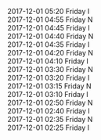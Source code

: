 2017-12-01 05:20 Friday  I  
2017-12-01 04:55 Friday  N  
2017-12-01 04:45 Friday  I  
2017-12-01 04:40 Friday  N  
2017-12-01 04:35 Friday  I  
2017-12-01 04:20 Friday  N  
2017-12-01 04:10 Friday  I  
2017-12-01 03:30 Friday  N  
2017-12-01 03:20 Friday  I  
2017-12-01 03:15 Friday  N  
2017-12-01 03:10 Friday  I  
2017-12-01 02:50 Friday  N  
2017-12-01 02:40 Friday  I  
2017-12-01 02:35 Friday  N  
2017-12-01 02:25 Friday  I  
